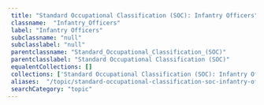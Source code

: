 ```yaml
--- 
 title: "Standard Occupational Classification (SOC): Infantry Officers" 
 classname:  "Infantry_Officers" 
 label: "Infantry Officers" 
 subclassname: "null" 
 subclasslabel: "null" 
 parentclassname: "Standard_Occupational_Classification_(SOC)" 
 parentclasslabel: "Standard Occupational Classification (SOC)" 
 equalentCollections: [] 
 collections: ['Standard Occupational Classification (SOC): Infantry Officers']
 aliases:  "/topic/standard-occupational-classification-soc-infantry-officers"  
 searchCategory: "topic" 
---
```

